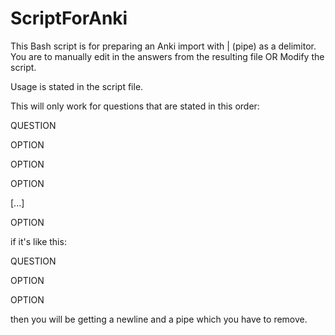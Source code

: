 # ScriptForAnki
This Bash script is for preparing an Anki import with | (pipe) as a delimitor. You are to manually edit in the answers from the resulting file OR Modify the script.

Usage is stated in the script file.

This will only work for questions that are stated in this order:

QUESTION

OPTION

OPTION

OPTION

[...]

OPTION

if it's like this: 

QUESTION


OPTION

OPTION

then you will be getting a newline and a pipe which you have to remove.

